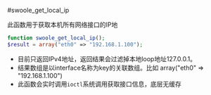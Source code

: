 #swoole_get_local_ip

此函数用于获取本机所有网络接口的IP地

```php
function swoole_get_local_ip();
$result = array("eth0" => "192.168.1.100");
```

* 目前只返回IPv4地址，返回结果会过滤掉本地loop地址127.0.0.1。
* 结果数组是以interface名称为key的关联数组。比如 array("eth0" => "192.168.1.100")
* 此函数会实时调用`ioctl`系统调用获取接口信息，底层无缓存
